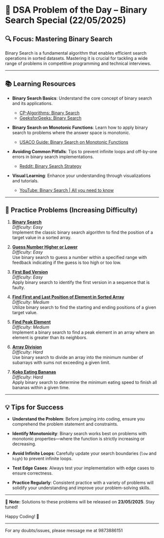 # 📘 DSA Problem of the Day – Binary Search Special (22/05/2025)

## 🔍 Focus: Mastering Binary Search

Binary Search is a fundamental algorithm that enables efficient search operations in sorted datasets. Mastering it is crucial for tackling a wide range of problems in competitive programming and technical interviews.

---

## 📚 Learning Resources

- **Binary Search Basics**: Understand the core concept of binary search and its applications.
    - [CP-Algorithms: Binary Search](https://cp-algorithms.com/num_methods/binary_search.html)
    - [GeeksforGeeks: Binary Search](https://www.geeksforgeeks.org/binary-search/)

- **Binary Search on Monotonic Functions**: Learn how to apply binary search to problems where the answer space is monotonic.
    - [USACO Guide: Binary Search on Monotonic Functions](https://usaco.guide/silver/binary-search)

- **Avoiding Common Pitfalls**: Tips to prevent infinite loops and off-by-one errors in binary search implementations.
    - [Reddit: Binary Search Strategy](https://www.reddit.com/r/leetcode/comments/15d9aro/try_this_strategy_for_binary_search/)

- **Visual Learning**: Enhance your understanding through visualizations and tutorials.
    - [YouTube: Binary Search | All you need to know](https://www.youtube.com/watch?v=23643guTXMo)

---

## 🧩 Practice Problems (Increasing Difficulty)

1. **[Binary Search](https://leetcode.com/problems/binary-search/)**  
   *Difficulty: Easy*  
   Implement the classic binary search algorithm to find the position of a target value in a sorted array.

2. **[Guess Number Higher or Lower](https://leetcode.com/problems/guess-number-higher-or-lower/)**  
   *Difficulty: Easy*  
   Use binary search to guess a number within a specified range with feedback indicating if the guess is too high or too low.

3. **[First Bad Version](https://leetcode.com/problems/first-bad-version/)**  
   *Difficulty: Easy*  
   Apply binary search to identify the first version in a sequence that is faulty.

4. **[Find First and Last Position of Element in Sorted Array](https://leetcode.com/problems/find-first-and-last-position-of-element-in-sorted-array/)**  
   *Difficulty: Medium*  
   Utilize binary search to find the starting and ending positions of a given target value.

5. **[Find Peak Element](https://leetcode.com/problems/find-peak-element/)**  
   *Difficulty: Medium*  
   Implement a binary search to find a peak element in an array where an element is greater than its neighbors.

6. **[Array Division](https://cses.fi/problemset/task/1085/)**  
   *Difficulty: Hard*  
   Use binary search to divide an array into the minimum number of subarrays with sums not exceeding a given limit.

7. **[Koko Eating Bananas](https://leetcode.com/problems/koko-eating-bananas/)**  
   *Difficulty: Hard*  
   Apply binary search to determine the minimum eating speed to finish all bananas within a given time.

---

## 💡 Tips for Success

- **Understand the Problem**: Before jumping into coding, ensure you comprehend the problem statement and constraints.

- **Identify Monotonicity**: Binary search works best on problems with monotonic properties—where the function is strictly increasing or decreasing.

- **Avoid Infinite Loops**: Carefully update your search boundaries (`low` and `high`) to prevent infinite loops.

- **Test Edge Cases**: Always test your implementation with edge cases to ensure correctness.

- **Practice Regularly**: Consistent practice with a variety of problems will solidify your understanding and improve your problem-solving skills.

---

📢 **Note:** Solutions to these problems will be released on **23/05/2025**. Stay tuned!

Happy Coding! 🚀

---

For any doubts/issues, please message me at 9873886151

